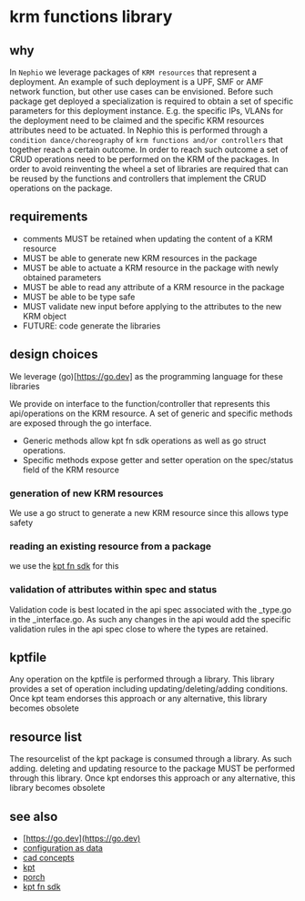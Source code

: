 # krm functions library

## why

In `Nephio` we leverage packages of `KRM resources` that represent a deployment. An example of such deployment is a UPF, SMF or AMF network function, but other use cases can be envisioned. Before such package get deployed a specialization is required to obtain a set of specific parameters for this deployment instance. E.g. the specific IPs, VLANs for the deployment need to be claimed and the specific KRM resources attributes need to be actuated. In Nephio this is performed through a `condition dance/choreography` of `krm functions and/or controllers` that together reach a certain outcome. In order to reach such outcome a set of CRUD operations need to be performed on the KRM of the packages. In order to avoid reinventing the wheel a set of libraries are required that can be reused by the functions and controllers that implement the CRUD operations on the package.

## requirements

- comments MUST be retained when updating the content of a KRM resource
- MUST be able to generate new KRM resources in the package
- MUST be able to actuate a KRM resource in the package with newly obtained parameters
- MUST be able to read any attribute of a KRM resource in the package
- MUST be able to be type safe
- MUST validate new input before applying to the attributes to the new KRM object
- FUTURE: code generate the libraries

## design choices

We leverage (go)[https://go.dev] as the programming language for these libraries

We provide on interface to the function/controller that represents this api/operations on the KRM resource. A set of generic and specific methods are exposed through the go interface.

- Generic methods allow kpt fn sdk operations as well as go struct operations.
- Specific methods expose getter and setter operation on the spec/status field of the KRM resource

### generation of new KRM resources

We use a go struct to generate a new KRM resource since this allows type safety

### reading an existing resource from a package

we use the [kpt fn sdk](https://github.com/GoogleContainerTools/kpt-functions-sdk) for this

### validation of attributes within spec and status

Validation code is best located in the api spec associated with the <krm-resource>_type.go in the <krm-resource>_interface.go. As such any changes in the api would add the specific validation rules in the api spec close to where the types are retained.

## kptfile

Any operation on the kptfile is performed through a library. This library provides a set of operation including updating/deleting/adding conditions. Once kpt team endorses this approach or any alternative, this library becomes obsolete

## resource list

The resourcelist of the kpt package is consumed through a library. As such adding. deleting and updating resource to the package MUST be performed through this library. Once kpt endorses this approach or any alternative, this library becomes obsolete

## see also

- [https://go.dev](https://go.dev)
- [configuration as data](https://github.com/GoogleContainerTools/kpt/blob/main/docs/design-docs/06-config-as-data.md)
- [cad concepts](https://kpt.dev/book/02-concepts/)
- [kpt](https://kpt.dev/book/02-concepts/03-functions)
- [porch](https://kpt.dev/guides/porch-user-guide)
- [kpt fn sdk](https://github.com/GoogleContainerTools/kpt-functions-sdk)
